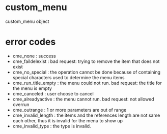 # custom_menu

custom_menu object

# error codes

* cme_none : success
* cme_faildelexist : bad request: trying to remove the item that does not exist
* cme_no_special : the operation cannot be done because of containing special characters used to determine the menu items
* cme_run_title_empty : the menu could not run. bad request: the title for the menu is empty
* cme_canceled : user choose to cancel
* cme_alreadyactive : the menu cannot run. bad request: not allowed overrun
* cme_outrange : 1 or more parameters are out of range
* cme_invalid_length : the items and the references length are not same each other, thus it is invalid for the menu to show up
* cme_invalid_type : the type is invalid.